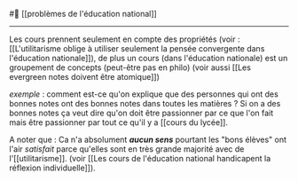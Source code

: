 #🌲  [[problèmes de l'éducation national]]

---
Les cours prennent seulement en compte des propriétés (voir : [[L'utilitarisme oblige à utiliser seulement la pensée convergente dans l'éducation nationale]]), de plus un cours (dans l'éducation nationale) est un groupement de concepts (peut-être pas en philo) (voir aussi 
[[Les evergreen notes doivent être atomique]])

*exemple* : comment est-ce qu'on explique que des personnes qui ont des bonnes notes ont des bonnes notes dans toutes les matières ? Si on a des bonnes notes ça veut dire qu'on doit être passionner par ce que l'on fait mais être passionner par tout ce qu'il y a [[cours du lycée]]. 

A noter que : Ca n'a absolument ***aucun sens*** pourtant les "bons élèves" ont l'air *satisfait* parce qu'elles sont en très grande majorité avec de l'[[utilitarisme]]. (voir [[Les cours de l'éducation national handicapent la réflexion individuelle]]).